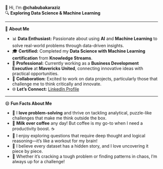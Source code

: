 👋 Hi, I’m **@chabubakaraziz**  
🔍 **Exploring Data Science & Machine Learning**  

---

🌟 **About Me**  
- 📊 **Data Enthusiast:** Passionate about using **AI** and **Machine Learning** to solve real-world problems through data-driven insights.  
- 🎓 **Certified:** Completed my **Data Science with Machine Learning certification** from **Knowledge Streams**.  
- 💼 **Professional:** Currently working as a **Business Development Executive** at **Mavericks United**, connecting innovative ideas with practical opportunities.  
- 🤝 **Collaboration:** Excited to work on data projects, particularly those that challenge me to think critically and innovate.  
- 🌐 **Let’s Connect:** [LinkedIn Profile](https://linkedin.com/in/abubakaraxiz)  

---

😄 **Fun Facts About Me**  
- 🧩 I **love problem-solving** and thrive on tackling analytical, puzzle-like challenges that make me think outside the box.  
- 🥛 **Milk over coffee** any day! But coffee is my go-to when I need a productivity boost. ☕  
- 🧠 I enjoy exploring questions that require deep thought and logical reasoning—it’s like a workout for my brain!  
- 🔎 I believe every dataset has a hidden story, and I love uncovering it piece by piece.  
- 🌟 Whether it’s cracking a tough problem or finding patterns in chaos, I’m always up for a challenge!  


<!---
chabubakaraziz/chabubakaraziz is a ✨ special ✨ repository because its `README.md` (this file) appears on your GitHub profile.
You can click the Preview link to take a look at your changes.
--->

